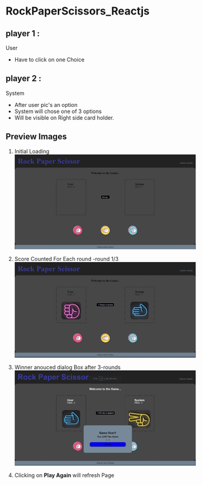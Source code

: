 # RockPaperScissors_Reactjs
## player 1 : 
User
+ Have to click on one Choice


## player 2 :
System
 + After user pic's an option 
 + System will chose one of 3 options 
 + Will be visible on Right side card holder.

## Preview Images
1. Initial Loading
![App Initial Stage](./assets/Preview1.JPG)

2. Score Counted For Each round -round 1/3
![round 1/3](./assets/Preview2.JPG)

3. Winner anouced dialog Box after 3-rounds
![Final Result](./assets/Preview3.JPG)

4. Clicking on **Play Again** will refresh Page
